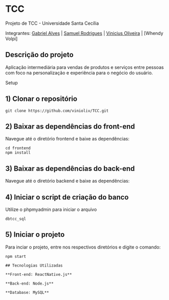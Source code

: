 # TCC
Projeto de TCC - Universidade Santa Cecília

Integrantes: [Gabriel Alves](https://github.com/alvxres) |
[Samuel Rodrigues](https://github.com/Mkr165) |
[Vinicius Oliveira](https://github.com/vinioliv) |
[Whendy Volpi] 

## Descrição do projeto

Aplicação intermediária para vendas de produtos e serviços entre pessoas com foco na personalização e experiência para o negócio do usuário.

Setup

## 1) Clonar o repositório
```
git clone https://github.com/vinioliv/TCC.git
```
## 2) Baixar as dependências do front-end
Navegue até o diretório frontend e baixe as dependências:
```
cd frontend
npm install
```
## 3) Baixar as dependências do back-end
Navegue até o diretório backend e baixe as dependências:

## 4) Iniciar o script de criação do banco
Utilize o phpmyadmin para iniciar o arquivo

```
dbtcc_sql

```

## 5) Iniciar o projeto
Para inciar o projeto, entre nos respectivos diretórios e digite o comando:
```
npm start

## Tecnologias Utilizadas

**Front-end: ReactNative.js**

**Back-end: Node.js**

**Database: MySQL**

```
